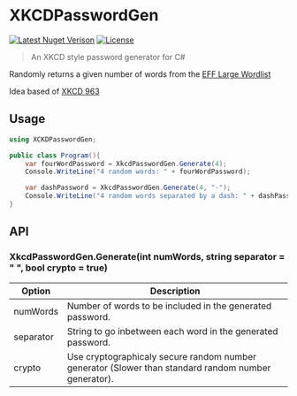 # XKCDPasswordGen
[![Latest Nuget Verison](https://img.shields.io/nuget/v/XKCDPasswordGen.svg)](https://www.nuget.org/packages/XKCDPasswordGen/)
[![License](https://img.shields.io/badge/license-MIT-blue.svg)](https://opensource.org/licenses/MIT)

 > An XKCD style password generator for C#

Randomly returns a given number of words from the [EFF Large Wordlist](https://www.eff.org/deeplinks/2016/07/new-wordlists-random-passphrases)

Idea based of [XKCD 963](https://xkcd.com/963/)
## Usage

```csharp
using XCKDPasswordGen;

public class Program(){
    var fourWordPassword = XkcdPasswordGen.Generate(4);
    Console.WriteLine("4 random words: " + fourWordPassword);

    var dashPassword = XkcdPasswordGen.Generate(4, "-");
    Console.WriteLine("4 random words separated by a dash: " + dashPassword);
}
```

## API

### XkcdPasswordGen.Generate(int numWords, string separator = " ", bool crypto = true)

| Option    | Description                              |
|-----------|------------------------------------------|
| numWords | Number of words to be included in the generated password. |
| separator | String to go inbetween each word in the generated password. |
| crypto | Use cryptographicaly secure random number generator (Slower than standard random number generator). |
